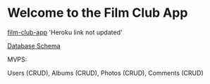 # Welcome to the Film Club App

[film-club-app](https://film-club-app.herokuapp.com/) 'Heroku link not updated'

[Database Schema](https://github.com/laurengus17/film_club/wiki/Database-Schema)

MVPS:

Users (CRUD),
Albums (CRUD),
Photos (CRUD),
Comments (CRUD)

